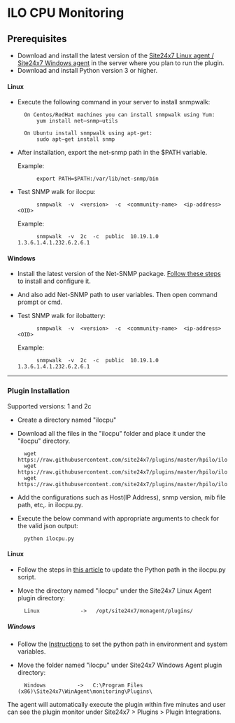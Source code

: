 # ILO CPU Monitoring
## Prerequisites

- Download and install the latest version of the [Site24x7 Linux agent / Site24x7 Windows agent](https://www.site24x7.com/app/client#/admin/inventory/add-monitor) in the server where you plan to run the plugin.
- Download and install Python version 3 or higher.

#### Linux 

- Execute the following command in your server to install snmpwalk: 

		On Centos/RedHat machines you can install snmpwalk using Yum:
			yum install net–snmp–utils

		On Ubuntu install snmpwalk using apt-get:
			sudo apt–get install snmp
- After installation, export the net-snmp path in the $PATH variable.

  Example:

			export PATH=$PATH:/var/lib/net-snmp/bin

- Test SNMP walk for ilocpu:
  
			snmpwalk  -v  <version>  -c  <community-name>  <ip-address>  <OID>
	Example:

			snmpwalk  -v  2c  -c  public  10.19.1.0  1.3.6.1.4.1.232.6.2.6.1
		
#### Windows

- Install the latest version of the Net-SNMP package. [Follow these steps](https://support.site24x7.com/portal/en/kb/articles/install-net-snmp-package-in-windows-for-plugins) to install and configure it.
- And also add Net-SNMP path to user variables. Then open command prompt or cmd.
- Test SNMP walk for ilobattery:
  
			snmpwalk  -v  <version>  -c  <community-name>  <ip-address>  <OID>
	Example:

			snmpwalk  -v  2c  -c  public  10.19.1.0  1.3.6.1.4.1.232.6.2.6.1 

---

### Plugin Installation  

Supported versions: 1 and 2c

- Create a directory named "ilocpu"
- Download all the files in the "ilocpu" folder and place it under the "ilocpu" directory.

		wget https://raw.githubusercontent.com/site24x7/plugins/master/hpilo/ilocpu/ilocpu.py
		wget https://raw.githubusercontent.com/site24x7/plugins/master/hpilo/ilocpu/cpqstdeq.mib
		wget https://raw.githubusercontent.com/site24x7/plugins/master/hpilo/ilocpu/SNMPUtil.py
  
- Add the configurations such as Host(IP Address), snmp version, mib file path, etc,. in ilocpu.py.
- Execute the below command with appropriate arguments to check for the valid json output:

		python ilocpu.py 
		
#### Linux

- Follow the steps in [this article](https://support.site24x7.com/portal/en/kb/articles/updating-python-path-in-a-plugin-script-for-linux-servers) to update the Python path in the ilocpu.py script.
- Move the directory named "ilocpu" under the Site24x7 Linux Agent plugin directory: 

		Linux             ->   /opt/site24x7/monagent/plugins/
		
##### Windows 

- Follow the [Instructions](https://support.site24x7.com/portal/en/kb/articles/run-python-plugin-scripts-in-windows-servers) to set the python path in environment and system variables.
- Move the folder named "ilocpu" under Site24x7 Windows Agent plugin directory: 

		Windows          ->   C:\Program Files (x86)\Site24x7\WinAgent\monitoring\Plugins\
		
The agent will automatically execute the plugin within five minutes and user can see the plugin monitor under Site24x7 > Plugins > Plugin Integrations.







